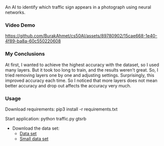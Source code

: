 
An AI to identify which traffic sign appears in a photograph using neural networks.

### Video Demo

  https://github.com/BurakAhmet/cs50AI/assets/89780902/15cae668-1e40-4f89-ba8a-60c550220608


### My Conclusions

  At first, I wanted to achieve the highest accuracy with the dataset, so I used many layers. But it took too long to train, and the results weren't great. So, I tried removing layers one by one and adjusting settings. Surprisingly, this improved accuracy each time. So I noticed that more layers does not mean better accuracy and drop out affects the accuracy very much.



### Usage
  Download requirements: pip3 install -r requirements.txt
  
  Start application: python traffic.py gtsrb
  * Download the data set:
    - [Data set](https://cdn.cs50.net/ai/2020/x/projects/5/gtsrb.zip)
    - [Small data set](https://cdn.cs50.net/ai/2020/x/projects/5/gtsrb-small.zip)


          

